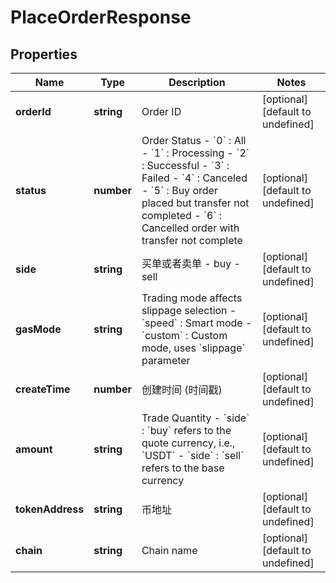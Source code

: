 # PlaceOrderResponse

## Properties

Name | Type | Description | Notes
------------ | ------------- | ------------- | -------------
**orderId** | **string** | Order ID | [optional] [default to undefined]
**status** | **number** | Order Status - &#x60;0&#x60; : All - &#x60;1&#x60; : Processing - &#x60;2&#x60; : Successful - &#x60;3&#x60; : Failed - &#x60;4&#x60; : Canceled - &#x60;5&#x60; : Buy order placed but transfer not completed - &#x60;6&#x60; : Cancelled order with transfer not complete | [optional] [default to undefined]
**side** | **string** | 买单或者卖单 - buy - sell | [optional] [default to undefined]
**gasMode** | **string** | Trading mode affects slippage selection - &#x60;speed&#x60; : Smart mode - &#x60;custom&#x60; : Custom mode, uses &#x60;slippage&#x60; parameter | [optional] [default to undefined]
**createTime** | **number** | 创建时间 (时间戳) | [optional] [default to undefined]
**amount** | **string** | Trade Quantity - &#x60;side&#x60; : &#x60;buy&#x60; refers to the quote currency, i.e., &#x60;USDT&#x60; - &#x60;side&#x60; : &#x60;sell&#x60; refers to the base currency | [optional] [default to undefined]
**tokenAddress** | **string** | 币地址 | [optional] [default to undefined]
**chain** | **string** | Chain name | [optional] [default to undefined]

